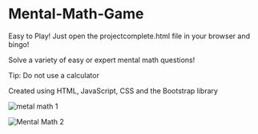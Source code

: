 # Mental-Math-Game

Easy to Play! Just open the projectcomplete.html file in your browser and bingo!

Solve a variety of easy or expert mental math questions!

Tip: Do not use a calculator

Created using HTML, JavaScript, CSS and the Bootstrap library



![metal math 1](https://user-images.githubusercontent.com/84873873/148670757-fa61575d-b3ba-4409-9673-1083d255868e.png)

![Mental Math 2](https://user-images.githubusercontent.com/84873873/148670760-f23a5558-71cd-44f2-b364-08fcb9d1973b.png)

